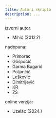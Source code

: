 ```yaml
---
title: Autori skripta
description: ...
---
```


izvorni autor: 
- Mihić (2012.?)

nadopuna:
- Primorac
- Gospočić
- Garma Bugarić
- Poljančić
- Lešković
- Dimitrijević
- KR
- ZŠ

online verzija:
- Uzelac (2024.)



